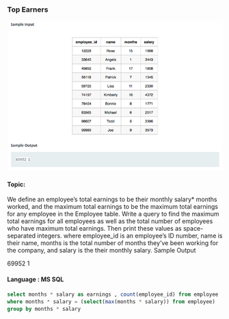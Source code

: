 ### Top Earners

<img src="../PIc/30.png" alt="solution">


#### Topic:
We define an employee’s total earnings to be their monthly salary* months worked, and the maximum total earnings to be the maximum total earnings for any employee in the Employee table. Write a query to find the maximum total earnings for all employees as well as the total number of employees who have maximum total earnings. Then print these values as space-separated integers.
where employee_id is an employee’s ID number, name is their name, months is the total number of months they’ve been working for the company, and salary is the their monthly salary.
Sample Output

69952 1



#### Language : MS SQL
```sql
select months * salary as earnings , count(employee_id) from employee 
where months * salary = (select(max(months * salary)) from employee)
group by months * salary
```
